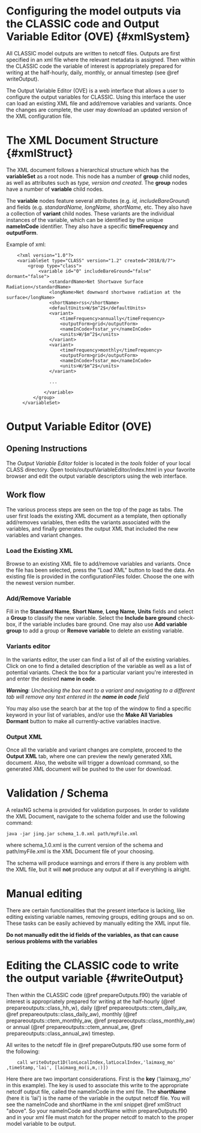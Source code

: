 Configuring the model outputs via the CLASSIC code and Output Variable Editor (OVE) {#xmlSystem}
========

All CLASSIC model outputs are written to netcdf files. Outputs are first specified in an xml file where the relevant metadata is assigned. Then within the CLASSIC code the variable of interest is appropriately prepared for writing at the half-hourly, daily, monthly, or annual timestep (see @ref writeOutput).

The Output Variable Editor (OVE) is a web interface that allows a user to configure the output variables for CLASSIC. Using this interface the user can load an existing XML file and add/remove variables and variants. Once the changes are complete, the user may download an updated version of the XML configuration file.

# The XML Document Structure {#xmlStruct}
The XML document follows a hierarchical structure which has the **variableSet** as a root node. This node has a number of **group** child nodes, as well as attributes such as *type, version and created*. The **group** nodes have a number of **variable** child nodes.

The **variable** nodes feature several attributes (e.g. *id, includeBareGround*) and fields (e.g. *standardName, longName, shortName,* etc. They also have a collection of **variant** child nodes. These variants are the individual instances of the variable, which can be identified by the unique **nameInCode** identifier. They also have a specific **timeFrequency** and **outputForm**.

Example of xml:

        <?xml version="1.0"?>
        <variableSet type="CLASS" version="1.2" created="2018/8/7">
            <group type="class">
                <variable id="0" includeBareGround="false" dormant="false">
                    <standardName>Net Shortwave Surface Radiation</standardName>
                    <longName>Net downward shortwave radiation at the surface</longName>
                    <shortName>rss</shortName>
                    <defaultUnits>W/$m^2$</defaultUnits>
                    <variant>
                        <timeFrequency>annually</timeFrequency>
                        <outputForm>grid</outputForm>
                        <nameInCode>fsstar_yr</nameInCode>
                        <units>W/$m^2$</units>
                    </variant>
                    <variant>
                        <timeFrequency>monthly</timeFrequency>
                        <outputForm>grid</outputForm>
                        <nameInCode>fsstar_mo</nameInCode>
                        <units>W/$m^2$</units>
                    </variant>

                    ...

                  </variable>
              </group>
          </variableSet>

# Output Variable Editor (OVE)

## Opening Instructions
The *Output Variable Editor* folder is located in the *tools* folder of your local CLASS directory.
Open tools/outputVariableEditor/index.html in your favorite browser and edit the output variable descriptors using the web interface.

## Work flow
The various process steps are seen on the top of the page as tabs. The user first loads the existing XML document as a template, then optionally add/removes variables, then edits the variants associated with the variables, and finally generates the output XML that included the new variables and variant changes.
### Load the Existing XML
Browse to an existing XML file to add/remove variables and variants. Once the file has been selected, press the "Load XML" button to load the data. An existing file is provided in the configurationFiles folder. Choose the one with the newest version number.
### Add/Remove Variable
Fill in the **Standard Name**, **Short Name**, **Long Name**, **Units** fields and select a **Group** to classify the new variable. Select the **Include bare ground** check-box, if the variable includes bare ground. One may also use **Add variable group** to add a group or **Remove variable** to delete an existing variable.
### Variants editor
In the variants editor, the user can find a list of all of the existing variables. Click on one to find a detailed description of the variable as well as a list of potential variants. Check the box for a particular variant you're interested in and enter the desired **name in code**.

_**Warning**: Unchecking the box next to a variant and navigating to a different tab will remove any text entered in the **name in code** field_

You may also use the search bar at the top of the window to find a specific keyword in your list of variables, and/or use the **Make All Variables Dormant** button to make all currently-active variables inactive.

### Output XML
Once all the variable and variant changes are complete, proceed to the **Output XML** tab, where one can preview the newly generated XML document. Also, the website will trigger a download command, so the generated XML document will be pushed to the user for download.


# Validation / Schema
A relaxNG schema is provided for validation purposes.
In order to validate the XML Document, navigate to the schema folder and use the following command:

`java -jar jing.jar schema_1.0.xml path/myFile.xml`

where schema_1.0.xml is the current version of the schema and path/myFile.xml is the XML Document file of your choosing.

The schema will produce warnings and errors if there is any problem with the XML file, but it will **not** produce any output at all if everything is alright.

# Manual editing
There are certain functionalities that the present interface is lacking, like editing existing variable names, removing groups, editing groups and so on.
These tasks can be easily achieved by manually editing the XML input file.

**Do not manually edit the id fields of the variables, as that can cause serious problems with the variables**

# Editing the CLASSIC code to write the output variable {#writeOutput}

Then within the CLASSIC code (@ref prepareOutputs.f90) the variable of interest is appropriately prepared for writing at the half-hourly (@ref prepareoutputs::class_hh_w), daily (@ref prepareoutputs::ctem_daily_aw, @ref prepareoutputs::class_daily_aw), monthly (@ref prepareoutputs::ctem_monthly_aw, @ref prepareoutputs::class_monthly_aw) or annual (@ref prepareoutputs::ctem_annual_aw, @ref prepareoutputs::class_annual_aw) timestep.

All writes to the netcdf file in @ref prepareOutputs.f90 use some form of the following:

        call writeOutput1D(lonLocalIndex,latLocalIndex,'laimaxg_mo' ,timeStamp,'lai', [laimaxg_mo(i,m,:)])

Here there are two important considerations. First is the **key** ('laimaxg_mo' in this example). The key is used to associate this write to the appropriate netcdf output file, called the nameInCode in the xml file. The **shortName** (here it is 'lai') is the name of the variable in the output netcdf file. You will see the nameInCode and shortName in the xml snippet @ref xmlStruct "above". So your nameInCode and shortName within prepareOutputs.f90 and in your xml file must match for the proper netcdf to match to the proper model variable to be output.
